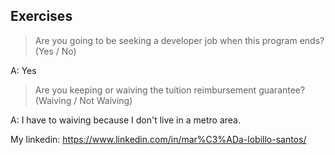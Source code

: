 ## Exercises


> Are you going to be seeking a developer job when this program ends? (Yes / No)

A: Yes

> Are you keeping or waiving the tuition reimbursement guarantee? (Waiving / Not Waiving)

A: I have to waiving because I don't live in a metro area.


My linkedin: https://www.linkedin.com/in/mar%C3%ADa-lobillo-santos/
